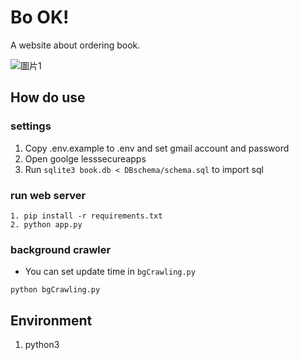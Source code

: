 # Bo OK!
A website about ordering book.

![圖片1](https://github.com/r10922010/BO-OK/assets/91658619/8dd5d676-0f99-4320-8d32-dca9f97a1747)


## How do use
### settings
1. Copy .env.example to .env and set gmail account and password
2. Open goolge lesssecureapps
3. Run `sqlite3 book.db < DBschema/schema.sql` to import sql

### run web server
```
1. pip install -r requirements.txt
2. python app.py
```

### background crawler
- You can set update time in `bgCrawling.py`
```
python bgCrawling.py
```

## Environment
1. python3

